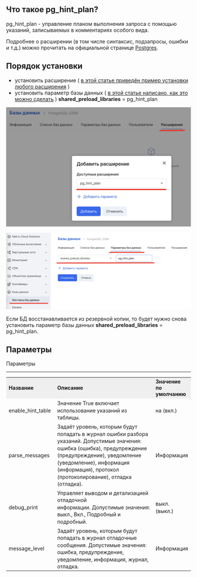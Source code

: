 ## Что такое pg_hint_plan?

pg_hint_plan - управление планом выполнения запроса с помощью указаний, записываемых в комментариях особого вида.

Подробнее о расширении (в том числе синтаксис, подзапросы, ошибки и т.д.) можно прочитать на официальной странице [Postgres](https://postgrespro.ru/docs/enterprise/12/pg-hint-plan).[](https://postgrespro.ru/docs/enterprise/12/pg-hint-plan)

## Порядок установки

- установить расширение ( [в этой статье приведён пример установки любого расширения](https://mcs.mail.ru/help/ru_RU/db-extensions/postgis-pgcrypto) )
- установить параметр базы данных ( [в этой статье написано, как это можно сделать](https://mcs.mail.ru/help/ru_RU/manage-db/db-flags-options) ) **shared_preload_libraries** = pg_hint_plan

![](./assets/helpjuice_production-2fuploads-2fupload-2fimage-2f7055-2fdirect-2f1624538710450-1624538710450-png)

![](./assets/helpjuice_production-2fuploads-2fupload-2fimage-2f7055-2fdirect-2f1624455467480-1624455467480-png)

Если БД восстанавливается из резервной копии, то будет нужно снова установить параметр базы данных **shared_preload_libraries** = pg_hint_plan.

## Параметры

Параметры

---

<table><tbody><tr><td style="width: 21.5318%; background-color: rgb(239, 239, 239);"><strong><font style="vertical-align: inherit;"><font style="vertical-align: inherit;">Название</font></font></strong></td><td style="width: 57.7135%; background-color: rgb(239, 239, 239);"><strong><font style="vertical-align: inherit;"><font style="vertical-align: inherit;">Описание</font></font></strong></td><td style="width: 20.5273%; background-color: rgb(239, 239, 239);"><strong><font style="vertical-align: inherit;"><font style="vertical-align: inherit;">Значение по умолчанию</font></font></strong></td></tr><tr><td style="width: 21.5318%;"><font style="vertical-align: inherit;"><font style="vertical-align: inherit;">enable_hint_table&nbsp;</font></font></td><td style="width: 57.7135%;"><font style="vertical-align: inherit;"><font style="vertical-align: inherit;">Значение True включает использование указаний из таблицы.</font></font></td><td style="width: 20.5273%;"><font style="vertical-align: inherit;"><font style="vertical-align: inherit;">на (вкл.)</font></font></td></tr><tr><td style="width: 21.5318%;"><font style="vertical-align: inherit;"><font style="vertical-align: inherit;">parse_messages&nbsp;</font></font></td><td style="width: 57.7135%;"><font style="vertical-align: inherit;"><font style="vertical-align: inherit;">Задаёт уровень, которым будут попадать в журнал ошибки разбора указаний.&nbsp;</font><font style="vertical-align: inherit;">Допустимые значения: ошибка (ошибка), предупреждение (предупреждение), уведомление (уведомление), информация (информация), протокол (протоколирование), отладка (отладка).</font></font></td><td style="width: 20.5273%;"><font style="vertical-align: inherit;"><font style="vertical-align: inherit;">Информация</font></font></td></tr><tr><td style="width: 21.5318%;"><font style="vertical-align: inherit;"><font style="vertical-align: inherit;">debug_print&nbsp;</font></font></td><td style="width: 57.7135%;"><font style="vertical-align: inherit;"><font style="vertical-align: inherit;">Управляет выводом и детализацией отладочной информации.&nbsp;</font><font style="vertical-align: inherit;">Допустимые значения: выкл., Вкл., Подробный и подробный.</font></font></td><td style="width: 20.5273%;"><font style="vertical-align: inherit;"><font style="vertical-align: inherit;">выкл. (выкл.)</font></font></td></tr><tr><td style="width: 21.5318%;"><font style="vertical-align: inherit;"><font style="vertical-align: inherit;">message_level</font></font></td><td style="width: 57.7135%;"><font style="vertical-align: inherit;"><font style="vertical-align: inherit;">Задаёт уровень, которым будут попадать в журнал отладочные сообщения.&nbsp;</font><font style="vertical-align: inherit;">Допустимые значения: ошибка, предупреждение, уведомление, информация, журнал, отладка.</font></font></td><td style="width: 20.5273%;"><font style="vertical-align: inherit;"><font style="vertical-align: inherit;">Информация</font></font></td></tr></tbody></table>
